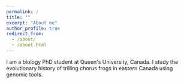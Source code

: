 ```yaml
---
permalink: /
title: ""
excerpt: "About me"
author_profile: true
redirect_from: 
  - /about/
  - /about.html
---
```


I am a biology PhD student at Queen's University, Canada. I study the evolutionary history of trilling chorus frogs in eastern Canada using genomic tools. 